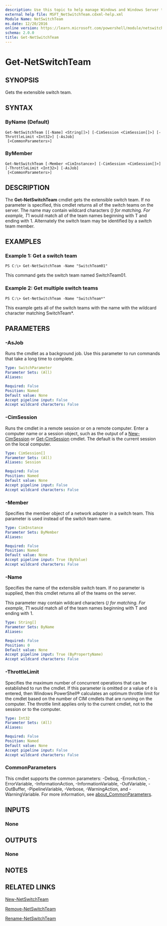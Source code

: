 ```yaml
---
description: Use this topic to help manage Windows and Windows Server technologies with Windows PowerShell.
external help file: MSFT_NetSwitchTeam.cdxml-help.xml
Module Name: NetSwitchTeam
ms.date: 12/20/2016
online version: https://learn.microsoft.com/powershell/module/netswitchteam/get-netswitchteam?view=windowsserver2022-ps&wt.mc_id=ps-gethelp
schema: 2.0.0
title: Get-NetSwitchTeam
---
```


# Get-NetSwitchTeam

## SYNOPSIS
Gets the extensible switch team.

## SYNTAX

### ByName (Default)
```
Get-NetSwitchTeam [[-Name] <String[]>] [-CimSession <CimSession[]>] [-ThrottleLimit <Int32>] [-AsJob]
 [<CommonParameters>]
```

### ByMember
```
Get-NetSwitchTeam [-Member <CimInstance>] [-CimSession <CimSession[]>] [-ThrottleLimit <Int32>] [-AsJob]
 [<CommonParameters>]
```

## DESCRIPTION
The **Get-NetSwitchTeam** cmdlet gets the extensible switch team.
If no parameter is specified, this cmdlet returns all of the switch teams on the server.
The name may contain wildcard characters (*) for matching.
For example, T*1 would match all of the team names beginning with T and ending with 1.
Alternately the switch team may be identified by a switch team member.

## EXAMPLES

### Example 1: Get a switch team
```
PS C:\> Get-NetSwitchTeam -Name "SwitchTeam01"
```

This command gets the switch team named SwitchTeam01.

### Example 2: Get multiple switch teams
```
PS C:\> Get-NetSwitchTeam -Name "SwitchTeam*"
```

This example gets all of the switch teams with the name with the wildcard character matching SwitchTeam*.

## PARAMETERS

### -AsJob
Runs the cmdlet as a background job. Use this parameter to run commands that take a long time to complete.

```yaml
Type: SwitchParameter
Parameter Sets: (All)
Aliases: 

Required: False
Position: Named
Default value: None
Accept pipeline input: False
Accept wildcard characters: False
```

### -CimSession
Runs the cmdlet in a remote session or on a remote computer.
Enter a computer name or a session object, such as the output of a [New-CimSession](https://go.microsoft.com/fwlink/p/?LinkId=227967) or [Get-CimSession](https://go.microsoft.com/fwlink/p/?LinkId=227966) cmdlet.
The default is the current session on the local computer.

```yaml
Type: CimSession[]
Parameter Sets: (All)
Aliases: Session

Required: False
Position: Named
Default value: None
Accept pipeline input: False
Accept wildcard characters: False
```

### -Member
Specifies the member object of a network adapter in a switch team.
This parameter is used instead of the switch team name.

```yaml
Type: CimInstance
Parameter Sets: ByMember
Aliases: 

Required: False
Position: Named
Default value: None
Accept pipeline input: True (ByValue)
Accept wildcard characters: False
```

### -Name
Specifies the name of the extensible switch team.
If no parameter is supplied, then this cmdlet returns all of the teams on the server.

This parameter may contain wildcard characters (*) for matching.
For example, T*1 would match all of the team names beginning with T and ending with 1.

```yaml
Type: String[]
Parameter Sets: ByName
Aliases: 

Required: False
Position: 0
Default value: None
Accept pipeline input: True (ByPropertyName)
Accept wildcard characters: False
```

### -ThrottleLimit
Specifies the maximum number of concurrent operations that can be established to run the cmdlet.
If this parameter is omitted or a value of `0` is entered, then Windows PowerShell® calculates an optimum throttle limit for the cmdlet based on the number of CIM cmdlets that are running on the computer.
The throttle limit applies only to the current cmdlet, not to the session or to the computer.

```yaml
Type: Int32
Parameter Sets: (All)
Aliases: 

Required: False
Position: Named
Default value: None
Accept pipeline input: False
Accept wildcard characters: False
```

### CommonParameters
This cmdlet supports the common parameters: -Debug, -ErrorAction, -ErrorVariable, -InformationAction, -InformationVariable, -OutVariable, -OutBuffer, -PipelineVariable, -Verbose, -WarningAction, and -WarningVariable. For more information, see [about_CommonParameters](https://go.microsoft.com/fwlink/?LinkID=113216).

## INPUTS

### None

## OUTPUTS

### None

## NOTES

## RELATED LINKS

[New-NetSwitchTeam](./New-NetSwitchTeam.md)

[Remove-NetSwitchTeam](./Remove-NetSwitchTeam.md)

[Rename-NetSwitchTeam](./Rename-NetSwitchTeam.md)

